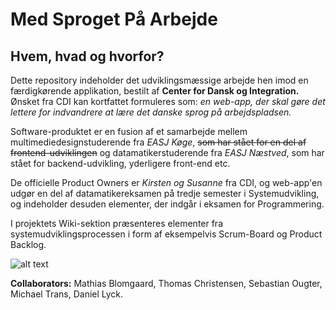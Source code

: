 # Med Sproget På Arbejde

## Hvem, hvad og hvorfor?
Dette repository indeholder det udviklingsmæssige arbejde hen imod en færdigkørende applikation, bestilt af **Center for Dansk og Integration.** Ønsket fra CDI kan kortfattet formuleres som: *en web-app, der skal gøre det lettere for indvandrere at lære det danske sprog på arbejdspladsen.*

Software-produktet er en fusion af et samarbejde mellem multimediedesignstuderende fra *EASJ Køge*, ~~som har stået for en del af frontend-udviklingen~~ og datamatikerstuderende fra *EASJ Næstved*, som har stået for backend-udvikling, yderligere front-end etc.

De officielle Product Owners er *Kirsten og Susanne* fra CDI, og web-app'en udgør en del af datamatikereksamen på tredje semester i Systemudvikling, og indeholder desuden elementer, der indgår i eksamen for Programmering.

I projektets Wiki-sektion præsenteres elementer fra systemudviklingsprocessen i form af eksempelvis Scrum-Board og Product Backlog.

![alt text](https://i.imgur.com/ELuikko.png)

**Collaborators:**
Mathias Blomgaard, Thomas Christensen, Sebastian Ougter, Michael Trans, Daniel Lyck.